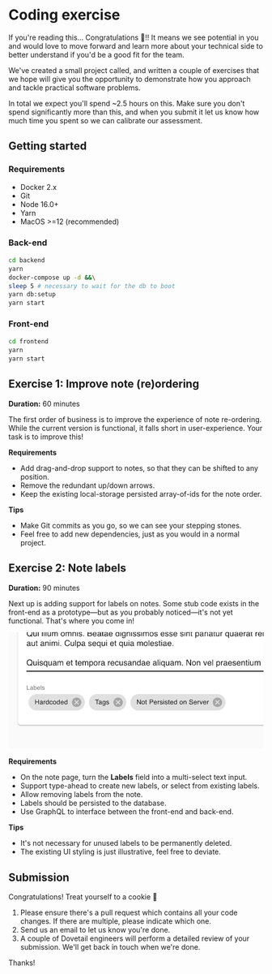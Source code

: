 # Coding exercise

If you're reading this… Congratulations 🎉!! It means we see potential in you
and would love to move forward and learn more about your technical side to
better understand if you'd be a good fit for the team.

We've created a small project called, and written a couple of
exercises that we hope will give you the opportunity to demonstrate how you
approach and tackle practical software problems.

In total we expect you'll spend ~2.5 hours on this. Make sure you don't spend
significantly more than this, and when you submit it let us know how much time
you spent so we can calibrate our assessment.

## Getting started

### Requirements

- Docker 2.x
- Git
- Node 16.0+
- Yarn
- MacOS >=12 (recommended)

### Back-end

```sh
cd backend
yarn
docker-compose up -d &&\
sleep 5 # necessary to wait for the db to boot
yarn db:setup
yarn start
```

### Front-end

```sh
cd frontend
yarn
yarn start
```

## Exercise 1: Improve note (re)ordering

**Duration:** 60 minutes

The first order of business is to improve the experience of note re-ordering.
While the current version is functional, it falls short in user-experience. Your
task is to improve this!

**Requirements**

- Add drag-and-drop support to notes, so that they can be shifted to any position.
- Remove the redundant up/down arrows.
- Keep the existing local-storage persisted array-of-ids for the note order.

**Tips**

- Make Git commits as you go, so we can see your stepping stones.
- Feel free to add new dependencies, just as you would in a normal project.

## Exercise 2: Note labels

**Duration:** 90 minutes

Next up is adding support for labels on notes. Some stub code exists in the
front-end as a prototype—but as you probably noticed—it's not yet functional.
That's where you come in!

![Screenshot](./docs/labels.png)

**Requirements**

- On the note page, turn the **Labels** field into a multi-select text input.
- Support type-ahead to create new labels, or select from existing labels.
- Allow removing labels from the note.
- Labels should be persisted to the database.
- Use GraphQL to interface between the front-end and back-end.

**Tips**

- It's not necessary for unused labels to be permanently deleted.
- The existing UI styling is just illustrative, feel free to deviate.

## Submission

Congratulations! Treat yourself to a cookie 🍪

1. Please ensure there's a pull request which contains all your code changes. If there are multiple, please indicate which one.
2. Send us an email to let us know you're done.
3. A couple of Dovetail engineers will perform a detailed review of your submission. We'll get back in touch when we're done.

Thanks!
